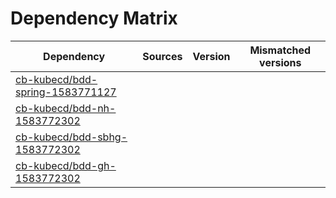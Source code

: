 # Dependency Matrix

Dependency | Sources | Version | Mismatched versions
---------- | ------- | ------- | -------------------
[cb-kubecd/bdd-spring-1583771127](https://github.com/cb-kubecd/bdd-spring-1583771127.git) |  | []() | 
[cb-kubecd/bdd-nh-1583772302](https://github.com/cb-kubecd/bdd-nh-1583772302.git) |  | []() | 
[cb-kubecd/bdd-sbhg-1583772302](https://github.com/cb-kubecd/bdd-sbhg-1583772302.git) |  | []() | 
[cb-kubecd/bdd-gh-1583772302](https://github.com/cb-kubecd/bdd-gh-1583772302.git) |  | []() | 
